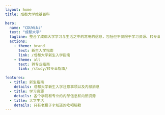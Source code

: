 ```yaml
---
layout: home
title: 成都大学维基百科

hero:
  name: "CDUWiki"
  text: "成都大学"
  tagline: 整合了成都大学学习与生活之中的常用的信息，包括但不仅限于学习资源、转专业资料、校内外各项服务等。
  actions:
    - theme: brand
      text: 新生入学指南
      link: /成都大学新生入学指南
    - theme: alt
      text: 转专业指南
      link: /study/转专业指南/

features:
  - title: 新生指南
    details: 成都大学新生入学注意事项以及内部消息
  - title: 学习资源
    details: 各个学院和专业的内部信息和内部资源
  - title: 大学生活
    details: 只有老橙子才知道的吃喝秘籍
---
```


